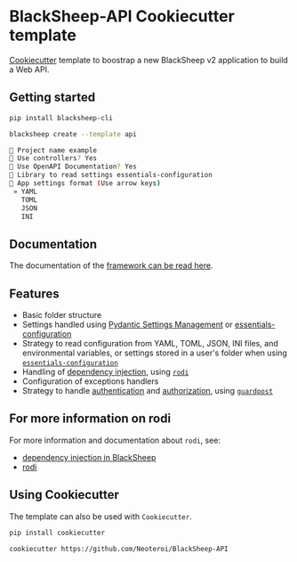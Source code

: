 # BlackSheep-API Cookiecutter template
[Cookiecutter](https://github.com/cookiecutter/cookiecutter) template to
boostrap a new BlackSheep v2 application to build a Web API.

## Getting started

```bash
pip install blacksheep-cli
```

```bash
blacksheep create --template api

🚀 Project name example
🤖 Use controllers? Yes
📜 Use OpenAPI Documentation? Yes
🔧 Library to read settings essentials-configuration
🔩 App settings format (Use arrow keys)
 » YAML
   TOML
   JSON
   INI
```

## Documentation

The documentation of the [framework can be read here](https://www.neoteroi.dev/blacksheep/).

## Features

- Basic folder structure
- Settings handled using [Pydantic Settings Management](https://docs.pydantic.dev/latest/usage/settings/) or [essentials-configuration](https://github.com/Neoteroi/essentials-configuration)
- Strategy to read configuration from YAML, TOML, JSON, INI files, and
  environmental variables, or settings stored in a user's folder when using
  [`essentials-configuration`](https://github.com/Neoteroi/essentials-configuration)
- Handling of [dependency injection](https://www.neoteroi.dev/blacksheep/dependency-injection/), using [`rodi`](https://github.com/RobertoPrevato/rodi)
- Configuration of exceptions handlers
- Strategy to handle [authentication](https://www.neoteroi.dev/blacksheep/authentication/) and [authorization](https://www.neoteroi.dev/blacksheep/authorization/), using [`guardpost`](https://github.com/RobertoPrevato/GuardPost)

## For more information on rodi

For more information and documentation about `rodi`, see:

- [dependency injection in BlackSheep](https://www.neoteroi.dev/blacksheep/dependency-injection/)
- [rodi](https://github.com/RobertoPrevato/rodi)

## Using Cookiecutter

The template can also be used with `Cookiecutter`.

```bash
pip install cookiecutter

cookiecutter https://github.com/Neoteroi/BlackSheep-API
```
